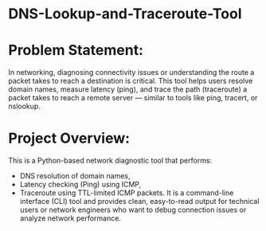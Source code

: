 # DNS-Lookup-and-Traceroute-Tool

# Problem Statement:
In networking, diagnosing connectivity issues or understanding the route a packet takes to reach a destination is critical. This tool helps users resolve domain names, measure latency (ping), and trace the path (traceroute) a packet takes to reach a remote server — similar to tools like ping, tracert, or nslookup.

# Project Overview:
This is a Python-based network diagnostic tool that performs:
- DNS resolution of domain names,
- Latency checking (Ping) using ICMP,
- Traceroute using TTL-limited ICMP packets.
It is a command-line interface (CLI) tool and provides clean, easy-to-read output for technical users or network engineers who want to debug connection issues or analyze network performance.
